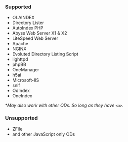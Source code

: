 ### Supported
* OLAINDEX
* Directory Lister
* AutoIndex PHP
* Abyss Web Server X1 & X2
* LiteSpeed Web Server
* Apache
* NGINX
* Evoluted Directory Listing Script
* lighttpd
* phpBB
* OneManager
* h5ai
* Microsoft-IIS
* snif
* OdIndex
* OneIndex

**May also work with other ODs. So long as they have `<a>`.*

### Unsupported
* ZFile
* and other JavaScript only ODs